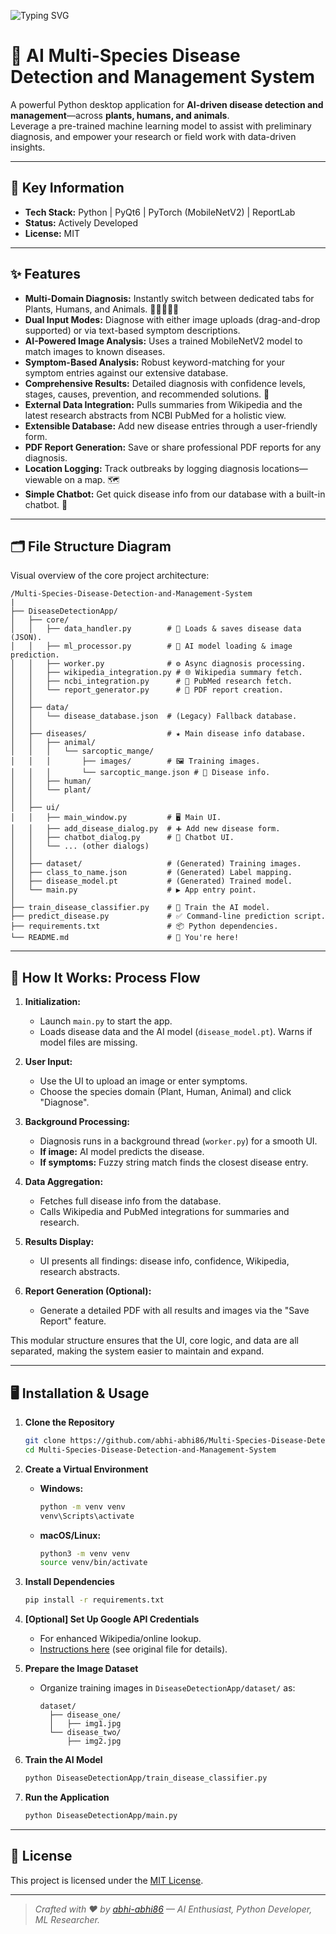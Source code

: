 ![Typing SVG](https://readme-typing-svg.demolab.com?font=Fira+Code&weight=700&size=35&pause=1000&color=3BF7FF&center=true&vCenter=true&width=600&lines=Hi%2C+I'm+abhi-abhi86;AI+Enthusiast+%7C+Python+Dev+%7C+ML+Researcher)

# 🦠 AI Multi-Species Disease Detection and Management System

A powerful Python desktop application for **AI-driven disease detection and management**—across **plants, humans, and animals**.  
Leverage a pre-trained machine learning model to assist with preliminary diagnosis, and empower your research or field work with data-driven insights.

---

## 🚀 Key Information

- **Tech Stack:** Python | PyQt6 | PyTorch (MobileNetV2) | ReportLab
- **Status:** Actively Developed
- **License:** MIT

---

## ✨ Features

- **Multi-Domain Diagnosis:** Instantly switch between dedicated tabs for Plants, Humans, and Animals. 🌳🧑‍🤝‍🧑🐅
- **Dual Input Modes:** Diagnose with either image uploads (drag-and-drop supported) or via text-based symptom descriptions.
- **AI-Powered Image Analysis:** Uses a trained MobileNetV2 model to match images to known diseases.
- **Symptom-Based Analysis:** Robust keyword-matching for your symptom entries against our extensive database.
- **Comprehensive Results:** Detailed diagnosis with confidence levels, stages, causes, prevention, and recommended solutions. 📄
- **External Data Integration:** Pulls summaries from Wikipedia and the latest research abstracts from NCBI PubMed for a holistic view.
- **Extensible Database:** Add new disease entries through a user-friendly form.
- **PDF Report Generation:** Save or share professional PDF reports for any diagnosis.
- **Location Logging:** Track outbreaks by logging diagnosis locations—viewable on a map. 🗺️
- **Simple Chatbot:** Get quick disease info from our database with a built-in chatbot. 🤖

---

## 🗂️ File Structure Diagram

Visual overview of the core project architecture:

```
/Multi-Species-Disease-Detection-and-Management-System
|
├── DiseaseDetectionApp/
│   ├── core/
│   │   ├── data_handler.py        # 🧠 Loads & saves disease data (JSON).
│   │   ├── ml_processor.py        # 🤖 AI model loading & image prediction.
│   │   ├── worker.py              # ⚙️ Async diagnosis processing.
│   │   ├── wikipedia_integration.py # 🌐 Wikipedia summary fetch.
│   │   ├── ncbi_integration.py      # 🔬 PubMed research fetch.
│   │   └── report_generator.py      # 📄 PDF report creation.
│   │
│   ├── data/
│   │   └── disease_database.json  # (Legacy) Fallback database.
│   │
│   ├── diseases/                  # ★ Main disease info database.
│   │   ├── animal/
│   │   │   └── sarcoptic_mange/
│   │   │       ├── images/        # 🖼️ Training images.
│   │   │       └── sarcoptic_mange.json # 📝 Disease info.
│   │   ├── human/
│   │   └── plant/
│   │
│   ├── ui/
│   │   ├── main_window.py         # 🖥️ Main UI.
│   │   ├── add_disease_dialog.py  # ➕ Add new disease form.
│   │   ├── chatbot_dialog.py      # 💬 Chatbot UI.
│   │   └── ... (other dialogs)
│   │
│   ├── dataset/                   # (Generated) Training images.
│   ├── class_to_name.json         # (Generated) Label mapping.
│   ├── disease_model.pt           # (Generated) Trained model.
│   └── main.py                    # ▶️ App entry point.
│
├── train_disease_classifier.py    # 🚂 Train the AI model.
├── predict_disease.py             # ✅ Command-line prediction script.
├── requirements.txt               # 📦 Python dependencies.
└── README.md                      # 📖 You're here!
```

---

## 🧭 How It Works: Process Flow

1. **Initialization:**  
   - Launch `main.py` to start the app.  
   - Loads disease data and the AI model (`disease_model.pt`). Warns if model files are missing.

2. **User Input:**  
   - Use the UI to upload an image or enter symptoms.  
   - Choose the species domain (Plant, Human, Animal) and click "Diagnose".

3. **Background Processing:**  
   - Diagnosis runs in a background thread (`worker.py`) for a smooth UI.  
   - **If image:** AI model predicts the disease.
   - **If symptoms:** Fuzzy string match finds the closest disease entry.

4. **Data Aggregation:**  
   - Fetches full disease info from the database.  
   - Calls Wikipedia and PubMed integrations for summaries and research.

5. **Results Display:**  
   - UI presents all findings: disease info, confidence, Wikipedia, research abstracts.

6. **Report Generation (Optional):**  
   - Generate a detailed PDF with all results and images via the "Save Report" feature.

This modular structure ensures that the UI, core logic, and data are all separated, making the system easier to maintain and expand.

---

## 🖥️ Installation & Usage

1. **Clone the Repository**
    ```sh
    git clone https://github.com/abhi-abhi86/Multi-Species-Disease-Detection-and-Management-System.git
    cd Multi-Species-Disease-Detection-and-Management-System
    ```

2. **Create a Virtual Environment**
    - **Windows:**
      ```sh
      python -m venv venv
      venv\Scripts\activate
      ```
    - **macOS/Linux:**
      ```sh
      python3 -m venv venv
      source venv/bin/activate
      ```

3. **Install Dependencies**
    ```sh
    pip install -r requirements.txt
    ```

4. **[Optional] Set Up Google API Credentials**
    - For enhanced Wikipedia/online lookup.  
    - [Instructions here](https://console.cloud.google.com/) (see original file for details).

5. **Prepare the Image Dataset**
    - Organize training images in `DiseaseDetectionApp/dataset/` as:
      ```
      dataset/
        ├── disease_one/
        │   ├── img1.jpg
        └── disease_two/
            ├── img2.jpg
      ```

6. **Train the AI Model**
    ```sh
    python DiseaseDetectionApp/train_disease_classifier.py
    ```

7. **Run the Application**
    ```sh
    python DiseaseDetectionApp/main.py
    ```

---

## 📄 License

This project is licensed under the [MIT License](LICENSE).

---

> _Crafted with ❤️ by [abhi-abhi86](https://github.com/abhi-abhi86) — AI Enthusiast, Python Developer, ML Researcher._
